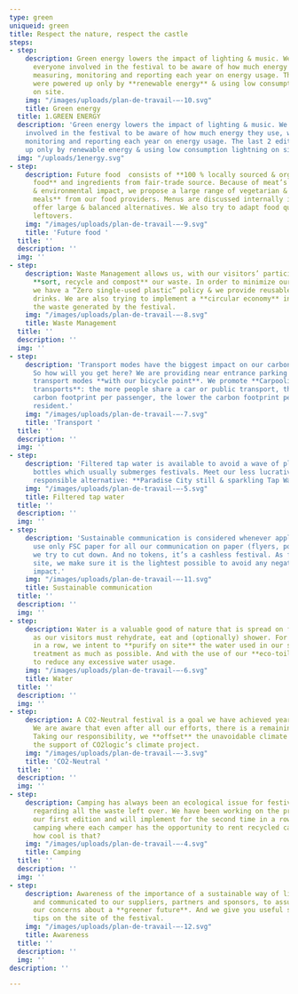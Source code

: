 ```yaml
---
type: green
uniqueid: green
title: Respect the nature, respect the castle
steps:
- step:
    description: Green energy lowers the impact of lighting & music. We encourage
      everyone involved in the festival to be aware of how much energy they use, while
      measuring, monitoring and reporting each year on energy usage. The last 2 editions
      were powered up only by **renewable energy** & using low consumption lightning
      on site.
    img: "/images/uploads/plan-de-travail-–-10.svg"
    title: Green energy
  title: 1.GREEN ENERGY
  description: 'Green energy lowers the impact of lighting & music. We encourage everyone
    involved in the festival to be aware of how much energy they use, while measuring,
    monitoring and reporting each year on energy usage. The last 2 editions were powered
    up only by renewable energy & using low consumption lightning on site. '
  img: "/uploads/1energy.svg"
- step:
    description: Future food  consists of **100 % locally sourced & organically grown
      food** and ingredients from fair-trade source. Because of meat’s high climate
      & environmental impact, we propose a large range of vegetarian & **meat free
      meals** from our food providers. Menus are discussed internally in order to
      offer large & balanced alternatives. We also try to adapt food quantity to avoid
      leftovers.
    img: "/images/uploads/plan-de-travail-–-9.svg"
    title: 'Future food '
  title: ''
  description: ''
  img: ''
- step:
    description: Waste Management allows us, with our visitors’ participation, to
      **sort, recycle and compost** our waste. In order to minimize our waste stream,
      we have a “Zero single-used plastic” policy & we provide reusable cups for all
      drinks. We are also trying to implement a **circular economy** in regards with
      the waste generated by the festival.
    img: "/images/uploads/plan-de-travail-–-8.svg"
    title: Waste Management
  title: ''
  description: ''
  img: ''
- step:
    description: 'Transport modes have the biggest impact on our carbon footprint.
      So how will you get here? We are providing near entrance parking for sustainable
      transport modes **with our bicycle point**. We promote **Carpooling** and **Public
      transports**: the more people share a car or public transport, the lower the
      carbon footprint per passenger, the lower the carbon footprint per festival
      resident.'
    img: "/images/uploads/plan-de-travail-–-7.svg"
    title: 'Transport '
  title: ''
  description: ''
  img: ''
- step:
    description: 'Filtered tap water is available to avoid a wave of plastic water
      bottles which usually submerges festivals. Meet our less lucrative but more
      responsible alternative: **Paradise City still & sparkling Tap Water.**'
    img: "/images/uploads/plan-de-travail-–-5.svg"
    title: Filtered tap water
  title: ''
  description: ''
  img: ''
- step:
    description: 'Sustainable communication is considered whenever applicable: we
      use only FSC paper for all our communication on paper (flyers, posters …), which
      we try to cut down. And no tokens, it’s a cashless festival. As for our internet
      site, we make sure it is the lightest possible to avoid any negative environmental
      impact.'
    img: "/images/uploads/plan-de-travail-–-11.svg"
    title: Sustainable communication
  title: ''
  description: ''
  img: ''
- step:
    description: Water is a valuable good of nature that is spread on festival ground
      as our visitors must rehydrate, eat and (optionally) shower. For a second year
      in a row, we intent to **purify on site** the water used in our showers, reducing
      treatment as much as possible. And with the use of our **eco-toilets**, we intent
      to reduce any excessive water usage.
    img: "/images/uploads/plan-de-travail-–-6.svg"
    title: Water
  title: ''
  description: ''
  img: ''
- step:
    description: A CO2-Neutral festival is a goal we have achieved year after year.
      We are aware that even after all our efforts, there is a remaining climate impact.
      Taking our responsibility, we **offset** the unavoidable climate impact through
      the support of CO2logic’s climate project.
    img: "/images/uploads/plan-de-travail-–-3.svg"
    title: 'CO2-Neutral '
  title: ''
  description: ''
  img: ''
- step:
    description: Camping has always been an ecological issue for festivals, mainly
      regarding all the waste left over. We have been working on the problem since
      our first edition and will implement for the second time in a row our circular
      camping where each camper has the opportunity to rent recycled camping gear,
      how cool is that?
    img: "/images/uploads/plan-de-travail-–-4.svg"
    title: Camping
  title: ''
  description: ''
  img: ''
- step:
    description: Awareness of the importance of a sustainable way of life is enhanced
      and communicated to our suppliers, partners and sponsors, to assure they share
      our concerns about a **greener future**. And we give you useful sustainable
      tips on the site of the festival.
    img: "/images/uploads/plan-de-travail-–-12.svg"
    title: Awareness
  title: ''
  description: ''
  img: ''
description: ''

---
```

